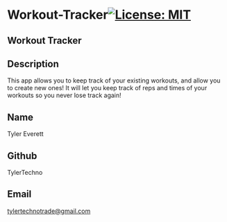 # Workout-Tracker[![License: MIT](https://img.shields.io/badge/License-MIT-yellow.svg)](https://opensource.org/licenses/MIT)
  
## Workout Tracker

## Description
This app allows you to keep track of your existing workouts, and allow you to create new ones! It will let you keep track of reps and times of your workouts so you never lose track again!

## Name
Tyler Everett

## Github
TylerTechno

## Email
tylertechnotrade@gmail.com

